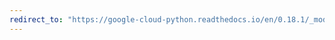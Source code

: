 ```yaml
---
redirect_to: "https://google-cloud-python.readthedocs.io/en/0.18.1/_modules/gcloud/bigquery/dataset.html"
---
```

